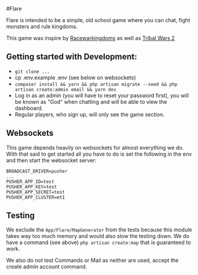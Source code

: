 #Flare

Flare is intended to be a simple, old school game where you can chat, fight monsters and rule kingdoms.

This game was inspire by [Racewarkingdoms](http://racewarkingdoms.com) as well as [Tribal Wars 2](https://us.tribalwars2.com)

## Getting started with Development:

- `git clone ...`
- cp .env.example .env (see below on websockets)
- `composer install && yarn && php artisan migrate --seed && php artisan create:admin email && yarn dev`
- Log in as an admin (you will have to reset your password first), you will be known as "God" when chatting and will be able to view the dashboard.
- Regular players, who sign up, will only see the game section.

## Websockets

This game depends heavily on websockets for almost everything we do. With that said to get started all you have to do is set the following in the env
and then start the websocket server:

```
BROADCAST_DRIVER=pusher
...
PUSHER_APP_ID=test
PUSHER_APP_KEY=test
PUSHER_APP_SECRET=test
PUSHER_APP_CLUSTER=mt1
```

## Testing

We exclude the `App/Flare/MapGenerator` from the tests because this module takes way too much memory and
would also slow the testing down. We do have a command (see above) `php artisan create:map` that is guaranteed to work.

We also do not test Commands or Mail as neither are used, accept the create admin account command.
